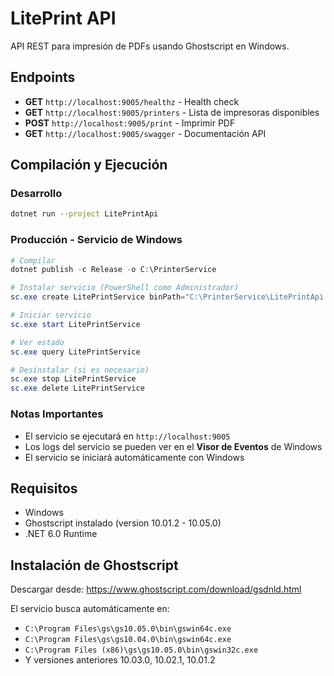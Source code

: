 # LitePrint API

API REST para impresión de PDFs usando Ghostscript en Windows.

## Endpoints

- **GET** `http://localhost:9005/healthz` - Health check
- **GET** `http://localhost:9005/printers` - Lista de impresoras disponibles
- **POST** `http://localhost:9005/print` - Imprimir PDF
- **GET** `http://localhost:9005/swagger` - Documentación API

## Compilación y Ejecución

### Desarrollo
```bash
dotnet run --project LitePrintApi
```

### Producción - Servicio de Windows
```powershell
# Compilar
dotnet publish -c Release -o C:\PrinterService

# Instalar servicio (PowerShell como Administrador)
sc.exe create LitePrintService binPath="C:\PrinterService\LitePrintApi.exe" start=auto DisplayName="LitePrint API Service"

# Iniciar servicio
sc.exe start LitePrintService

# Ver estado
sc.exe query LitePrintService

# Desinstalar (si es necesario)
sc.exe stop LitePrintService
sc.exe delete LitePrintService
```

### Notas Importantes
- El servicio se ejecutará en `http://localhost:9005`
- Los logs del servicio se pueden ver en el **Visor de Eventos** de Windows
- El servicio se iniciará automáticamente con Windows

## Requisitos

- Windows
- Ghostscript instalado (version 10.01.2 - 10.05.0)
- .NET 6.0 Runtime

## Instalación de Ghostscript

Descargar desde: https://www.ghostscript.com/download/gsdnld.html

El servicio busca automáticamente en:
- `C:\Program Files\gs\gs10.05.0\bin\gswin64c.exe`
- `C:\Program Files\gs\gs10.04.0\bin\gswin64c.exe`
- `C:\Program Files (x86)\gs\gs10.05.0\bin\gswin32c.exe`
- Y versiones anteriores 10.03.0, 10.02.1, 10.01.2
